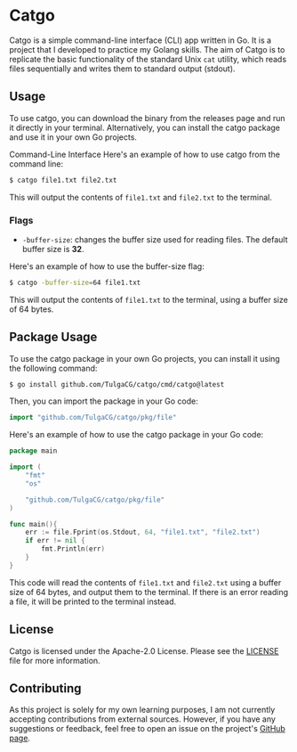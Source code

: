 # Catgo
Catgo is a simple command-line interface (CLI) app written in Go. It is a project that I developed to practice my Golang skills. The aim of Catgo is to replicate the basic functionality of the standard Unix `cat` utility, which reads files sequentially and writes them to standard output (stdout).

## Usage
To use catgo, you can download the binary from the releases page and run it directly in your terminal. Alternatively, you can install the catgo package and use it in your own Go projects.

Command-Line Interface
Here's an example of how to use catgo from the command line:

```bash
$ catgo file1.txt file2.txt
```
This will output the contents of `file1.txt` and `file2.txt` to the terminal.

### Flags
- `-buffer-size`: changes the buffer size used for reading files. The default buffer size is **32**.

Here's an example of how to use the buffer-size flag:

```bash
$ catgo -buffer-size=64 file1.txt
```
This will output the contents of `file1.txt` to the terminal, using a buffer size of 64 bytes.

## Package Usage
To use the catgo package in your own Go projects, you can install it using the following command:

```bash
$ go install github.com/TulgaCG/catgo/cmd/catgo@latest
```
Then, you can import the package in your Go code:

```go
import "github.com/TulgaCG/catgo/pkg/file"
```
Here's an example of how to use the catgo package in your Go code:

```go
package main

import (
	"fmt"
	"os"

	"github.com/TulgaCG/catgo/pkg/file"
)

func main(){
	err := file.Fprint(os.Stdout, 64, "file1.txt", "file2.txt")
	if err != nil {
		fmt.Println(err)
	}
}
```
This code will read the contents of `file1.txt` and `file2.txt` using a buffer size of 64 bytes, and output them to the terminal. If there is an error reading a file, it will be printed to the terminal instead.

## License
Catgo is licensed under the Apache-2.0 License. Please see the [LICENSE](https://github.com/TulgaCG/catgo/blob/main/LICENSE) file for more information.

## Contributing
As this project is solely for my own learning purposes, I am not currently accepting contributions from external sources. However, if you have any suggestions or feedback, feel free to open an issue on the project's [GitHub page](https://github.com/TulgaCG/catgo).